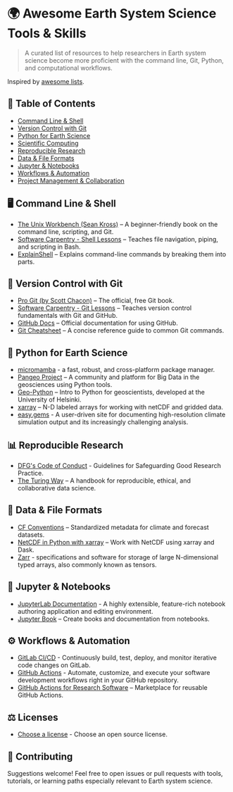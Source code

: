 # 🌍 Awesome Earth System Science Tools & Skills

> A curated list of resources to help researchers in Earth system science become more proficient with the command line, Git, Python, and computational workflows.

Inspired by [awesome lists](https://github.com/sindresorhus/awesome).

## 📁 Table of Contents

- [Command Line & Shell](#-command-line--shell)
- [Version Control with Git](#-version-control-with-git)
- [Python for Earth Science](#-python-for-earth-science)
- [Scientific Computing](#-scientific-computing)
- [Reproducible Research](#-reproducible-research)
- [Data & File Formats](#-data--file-formats)
- [Jupyter & Notebooks](#-jupyter--notebooks)
- [Workflows & Automation](#-workflows--automation)
- [Project Management & Collaboration](#-project-management--collaboration)

## 🖥️ Command Line & Shell

- [The Unix Workbench (Sean Kross)](https://seankross.com/the-unix-workbench/) – A beginner-friendly book on the command line, scripting, and Git.
- [Software Carpentry - Shell Lessons](https://swcarpentry.github.io/shell-novice/) – Teaches file navigation, piping, and scripting in Bash.
- [ExplainShell](https://explainshell.com/) – Explains command-line commands by breaking them into parts.

## 🔁 Version Control with Git

- [Pro Git (by Scott Chacon)](https://git-scm.com/book/en/v2) – The official, free Git book.
- [Software Carpentry - Git Lessons](https://swcarpentry.github.io/git-novice/) – Teaches version control fundamentals with Git and GitHub.
- [GitHub Docs](https://docs.github.com/) – Official documentation for using GitHub.
- [Git Cheatsheet](https://education.github.com/git-cheat-sheet-education.pdf) – A concise reference guide to common Git commands.

## 🐍 Python for Earth Science

- [micromamba](https://mamba.readthedocs.io/en/latest/installation/micromamba-installation.html) - a fast, robust, and cross-platform package manager.
- [Pangeo Project](https://pangeo.io/) – A community and platform for Big Data in the geosciences using Python tools.
- [Geo-Python](https://geo-python-site.readthedocs.io/en/latest/) – Intro to Python for geoscientists, developed at the University of Helsinki.
- [xarray](https://docs.xarray.dev/en/stable/) – N-D labeled arrays for working with netCDF and gridded data.
- [easy.gems](http://easy.gems.dkrz.de/) - A user-driven site for documenting high-resolution climate simulation output and its increasingly challenging analysis.

## 📊 Reproducible Research

- [DFG's Code of Conduct](https://zenodo.org/records/6472827) - Guidelines for Safeguarding Good Research Practice.
- [The Turing Way](https://the-turing-way.netlify.app/) – A handbook for reproducible, ethical, and collaborative data science.

## 📂 Data & File Formats

- [CF Conventions](http://cfconventions.org/) – Standardized metadata for climate and forecast datasets.
- [NetCDF in Python with xarray](https://tutorial.xarray.dev/) – Work with NetCDF using xarray and Dask.
- [Zarr](https://zarr.dev) - specifications and software for storage of large N-dimensional typed arrays, also commonly known as tensors.

## 📒 Jupyter & Notebooks

- [JupyterLab Documentation](https://jupyterlab.readthedocs.io/en/stable/) - A highly extensible, feature-rich notebook authoring application and editing environment.
- [Jupyter Book](https://jupyterbook.org/) – Create books and documentation from notebooks.

## ⚙️ Workflows & Automation

- [GitLab CI/CD](https://docs.gitlab.com/ci/) - Continuously build, test, deploy, and monitor iterative code changes on GitLab.
- [GitHub Actions](https://docs.github.com/en/actions) - Automate, customize, and execute your software development workflows right in your GitHub repository.
- [GitHub Actions for Research Software](https://github.com/marketplace?type=actions) – Marketplace for reusable GitHub Actions.

## ⚖️ Licenses

- [Choose a license](https://choosealicense.com) - Choose an open source license.

## 🧠 Contributing

Suggestions welcome! Feel free to open issues or pull requests with tools, tutorials, or learning paths especially relevant to Earth system science.
